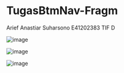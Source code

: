 # TugasBtmNav-Fragm
Arief Anastiar Suharsono
E41202383
TIF D


![image](https://user-images.githubusercontent.com/80686758/137128782-bb43e1b9-6a89-44a7-938a-84b85ed31649.png)


![image](https://user-images.githubusercontent.com/80686758/137128808-ea9f6328-eadf-44e4-b713-61abaacbec8b.png)


![image](https://user-images.githubusercontent.com/80686758/137128855-92776968-668e-45ef-9bc0-61e0e9151315.png)
